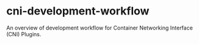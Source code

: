 # cni-development-workflow
An overview of development workflow for Container Networking Interface (CNI) Plugins.
